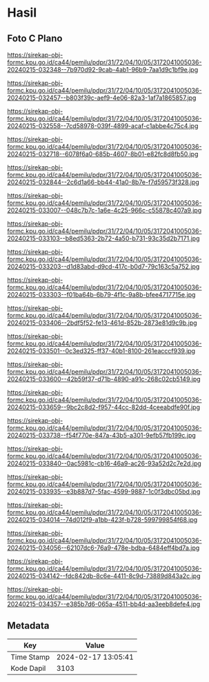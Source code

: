 # Hasil

## Foto C Plano

https://sirekap-obj-formc.kpu.go.id/ca44/pemilu/pdpr/31/72/04/10/05/3172041005036-20240215-032348--7b970d92-9cab-4ab1-96b9-7aa1d9c1bf9e.jpg

https://sirekap-obj-formc.kpu.go.id/ca44/pemilu/pdpr/31/72/04/10/05/3172041005036-20240215-032457--b803f39c-aef9-4e06-82a3-1af7a1865857.jpg

https://sirekap-obj-formc.kpu.go.id/ca44/pemilu/pdpr/31/72/04/10/05/3172041005036-20240215-032558--7cd58978-039f-4899-acaf-c1abbe4c75c4.jpg

https://sirekap-obj-formc.kpu.go.id/ca44/pemilu/pdpr/31/72/04/10/05/3172041005036-20240215-032718--6078f6a0-685b-4607-8b01-e82fc8d8fb50.jpg

https://sirekap-obj-formc.kpu.go.id/ca44/pemilu/pdpr/31/72/04/10/05/3172041005036-20240215-032844--2c6d1a66-bb44-41a0-8b7e-f7d59573f328.jpg

https://sirekap-obj-formc.kpu.go.id/ca44/pemilu/pdpr/31/72/04/10/05/3172041005036-20240215-033007--048c7b7c-1a6e-4c25-966c-c55878c407a9.jpg

https://sirekap-obj-formc.kpu.go.id/ca44/pemilu/pdpr/31/72/04/10/05/3172041005036-20240215-033103--b8ed5363-2b72-4a50-b731-93c35d2b7171.jpg

https://sirekap-obj-formc.kpu.go.id/ca44/pemilu/pdpr/31/72/04/10/05/3172041005036-20240215-033203--d1d83abd-d9cd-417c-b0d7-79c163c5a752.jpg

https://sirekap-obj-formc.kpu.go.id/ca44/pemilu/pdpr/31/72/04/10/05/3172041005036-20240215-033303--f01ba64b-6b79-4f1c-9a8b-bfee4717715e.jpg

https://sirekap-obj-formc.kpu.go.id/ca44/pemilu/pdpr/31/72/04/10/05/3172041005036-20240215-033406--2bdf5f52-fe13-461d-852b-2873e81d9c9b.jpg

https://sirekap-obj-formc.kpu.go.id/ca44/pemilu/pdpr/31/72/04/10/05/3172041005036-20240215-033501--0c3ed325-ff37-40b1-8100-261eacccf939.jpg

https://sirekap-obj-formc.kpu.go.id/ca44/pemilu/pdpr/31/72/04/10/05/3172041005036-20240215-033600--42b59f37-d71b-4890-a91c-268c02cb5149.jpg

https://sirekap-obj-formc.kpu.go.id/ca44/pemilu/pdpr/31/72/04/10/05/3172041005036-20240215-033659--9bc2c8d2-f957-44cc-82dd-4ceeabdfe90f.jpg

https://sirekap-obj-formc.kpu.go.id/ca44/pemilu/pdpr/31/72/04/10/05/3172041005036-20240215-033738--f54f770e-847a-43b5-a301-9efb57fb199c.jpg

https://sirekap-obj-formc.kpu.go.id/ca44/pemilu/pdpr/31/72/04/10/05/3172041005036-20240215-033840--0ac5981c-cb16-46a9-ac26-93a52d2c7e2d.jpg

https://sirekap-obj-formc.kpu.go.id/ca44/pemilu/pdpr/31/72/04/10/05/3172041005036-20240215-033935--e3b887d7-5fac-4599-9887-1c0f3dbc05bd.jpg

https://sirekap-obj-formc.kpu.go.id/ca44/pemilu/pdpr/31/72/04/10/05/3172041005036-20240215-034014--74d012f9-a1bb-423f-b728-599799854f68.jpg

https://sirekap-obj-formc.kpu.go.id/ca44/pemilu/pdpr/31/72/04/10/05/3172041005036-20240215-034056--62107dc6-76a9-478e-bdba-6484eff4bd7a.jpg

https://sirekap-obj-formc.kpu.go.id/ca44/pemilu/pdpr/31/72/04/10/05/3172041005036-20240215-034142--fdc842db-8c6e-4411-8c9d-73889d843a2c.jpg

https://sirekap-obj-formc.kpu.go.id/ca44/pemilu/pdpr/31/72/04/10/05/3172041005036-20240215-034357--e385b7d6-065a-4511-bb4d-aa3eeb8defe4.jpg


## Metadata

| Key        | Value               |
| ---------- | ------------------- |
| Time Stamp | 2024-02-17 13:05:41 |
| Kode Dapil | 3103                |



